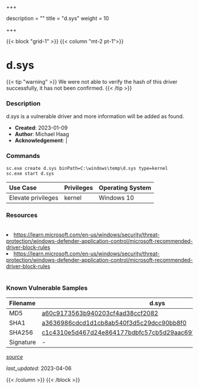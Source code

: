 +++

description = ""
title = "d.sys"
weight = 10

+++


{{< block "grid-1" >}}
{{< column "mt-2 pt-1">}}


# d.sys 


{{< tip "warning" >}}
We were not able to verify the hash of this driver successfully, it has not been confirmed.
{{< /tip >}}


### Description

d.sys is a vulnerable driver and more information will be added as found.

- **Created**: 2023-01-09
- **Author**: Michael Haag
- **Acknowledgement**:  | [](https://twitter.com/)

### Commands

```
sc.exe create d.sys binPath=C:\windows\temp\d.sys type=kernel
sc.exe start d.sys
```

| Use Case | Privileges | Operating System | 
|:---- | ---- | ---- |
| Elevate privileges | kernel | Windows 10 |

### Resources
<br>
<li><a href=" https://learn.microsoft.com/en-us/windows/security/threat-protection/windows-defender-application-control/microsoft-recommended-driver-block-rules"> https://learn.microsoft.com/en-us/windows/security/threat-protection/windows-defender-application-control/microsoft-recommended-driver-block-rules</a></li>
<li><a href="https://learn.microsoft.com/en-us/windows/security/threat-protection/windows-defender-application-control/microsoft-recommended-driver-block-rules">https://learn.microsoft.com/en-us/windows/security/threat-protection/windows-defender-application-control/microsoft-recommended-driver-block-rules</a></li>
<br>

### Known Vulnerable Samples

| Filename | d.sys |
|:---- | ---- | 
| MD5 | <a href="https://www.virustotal.com/gui/file/a60c9173563b940203cf4ad38ccf2082">a60c9173563b940203cf4ad38ccf2082</a> |
| SHA1 | <a href="https://www.virustotal.com/gui/file/a3636986cdcd1d1cb8ab540f3d5c29dcc90bb8f0">a3636986cdcd1d1cb8ab540f3d5c29dcc90bb8f0</a> |
| SHA256 | <a href="https://www.virustotal.com/gui/file/c1c4310e5d467d24e864177bdbfc57cb5d29aac697481bfa9c11ddbeebfd4cc8">c1c4310e5d467d24e864177bdbfc57cb5d29aac697481bfa9c11ddbeebfd4cc8</a> |
| Signature | -   |


[*source*](https://github.com/magicsword-io/LOLDrivers/tree/main/yaml/d.yaml)

*last_updated:* 2023-04-06








{{< /column >}}
{{< /block >}}
